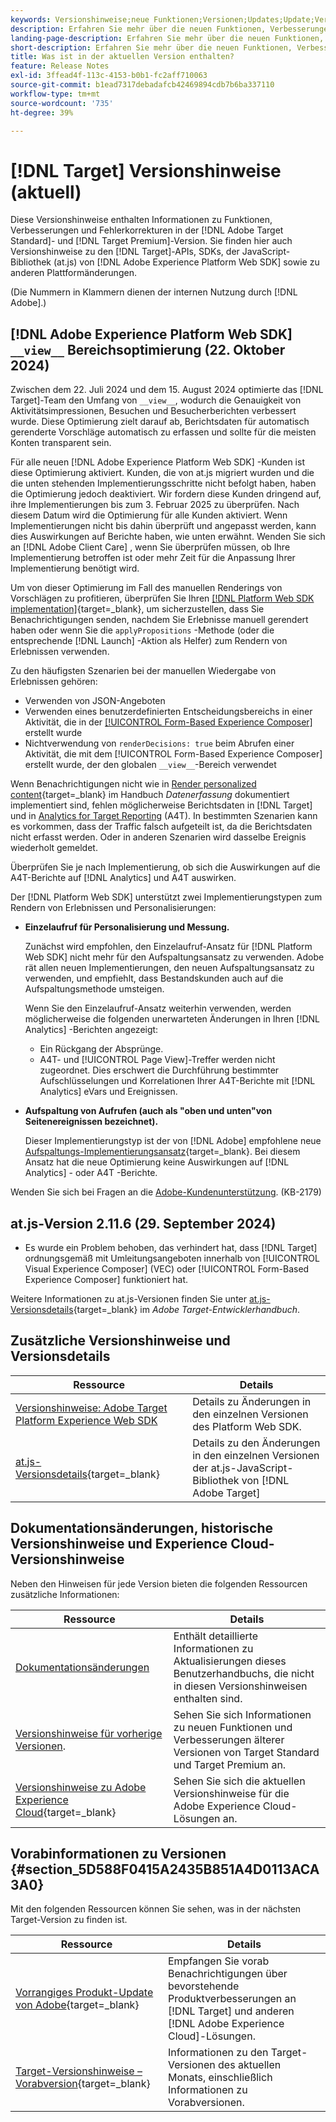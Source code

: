 ```yaml
---
keywords: Versionshinweise;neue Funktionen;Versionen;Updates;Update;Version;Verbesserung;Verbesserungen;Fehlerbehebungen;Fehlerkorrekturen;Aktualisierungen
description: Erfahren Sie mehr über die neuen Funktionen, Verbesserungen und Fehlerbehebungen in der aktuellen Version von  [!DNL Adobe Target], einschließlich SDKs, APIs und JavaScript-Bibliotheken.
landing-page-description: Erfahren Sie mehr über die neuen Funktionen, Verbesserungen und Fehlerbehebungen in der aktuellen Version von  [!DNL Adobe Target].
short-description: Erfahren Sie mehr über die neuen Funktionen, Verbesserungen und Fehlerbehebungen in der aktuellen Version von  [!DNL Adobe Target].
title: Was ist in der aktuellen Version enthalten?
feature: Release Notes
exl-id: 3ffead4f-113c-4153-b0b1-fc2aff710063
source-git-commit: b1ead7317debadafcb42469894cdb7b6ba337110
workflow-type: tm+mt
source-wordcount: '735'
ht-degree: 39%

---
```


# [!DNL Target] Versionshinweise (aktuell)

Diese Versionshinweise enthalten Informationen zu Funktionen, Verbesserungen und Fehlerkorrekturen in der [!DNL Adobe Target Standard]- und [!DNL Target Premium]-Version. Sie finden hier auch Versionshinweise zu den [!DNL Target]-APIs, SDKs, der JavaScript-Bibliothek (at.js) von [!DNL Adobe Experience Platform Web SDK] sowie zu anderen Plattformänderungen.

(Die Nummern in Klammern dienen der internen Nutzung durch [!DNL Adobe].)

## [!DNL Adobe Experience Platform Web SDK] `__view__` Bereichsoptimierung (22. Oktober 2024)

Zwischen dem 22. Juli 2024 und dem 15. August 2024 optimierte das [!DNL Target]-Team den Umfang von `__view__`, wodurch die Genauigkeit von Aktivitätsimpressionen, Besuchen und Besucherberichten verbessert wurde. Diese Optimierung zielt darauf ab, Berichtsdaten für automatisch gerenderte Vorschläge automatisch zu erfassen und sollte für die meisten Konten transparent sein.

Für alle neuen [!DNL Adobe Experience Platform Web SDK] -Kunden ist diese Optimierung aktiviert. Kunden, die von at.js migriert wurden und die die unten stehenden Implementierungsschritte nicht befolgt haben, haben die Optimierung jedoch deaktiviert. Wir fordern diese Kunden dringend auf, ihre Implementierungen bis zum 3. Februar 2025 zu überprüfen. Nach diesem Datum wird die Optimierung für alle Kunden aktiviert. Wenn Implementierungen nicht bis dahin überprüft und angepasst werden, kann dies Auswirkungen auf Berichte haben, wie unten erwähnt. Wenden Sie sich an [!DNL Adobe Client Care] , wenn Sie überprüfen müssen, ob Ihre Implementierung betroffen ist oder mehr Zeit für die Anpassung Ihrer Implementierung benötigt wird.

Um von dieser Optimierung im Fall des manuellen Renderings von Vorschlägen zu profitieren, überprüfen Sie Ihren [[!DNL Platform Web SDK implementation]](https://experienceleague.adobe.com/en/docs/target-dev/developer/client-side/aep-web-sdk){target=_blank}, um sicherzustellen, dass Sie Benachrichtigungen senden, nachdem Sie Erlebnisse manuell gerendert haben oder wenn Sie die `applyPropositions` -Methode (oder die entsprechende [!DNL Launch] -Aktion als Helfer) zum Rendern von Erlebnissen verwenden.

Zu den häufigsten Szenarien bei der manuellen Wiedergabe von Erlebnissen gehören:

* Verwenden von JSON-Angeboten
* Verwenden eines benutzerdefinierten Entscheidungsbereichs in einer Aktivität, die in der [[!UICONTROL Form-Based Experience Composer]](/help/main/c-experiences/form-experience-composer.md) erstellt wurde
* Nichtverwendung von `renderDecisions: true` beim Abrufen einer Aktivität, die mit dem [!UICONTROL Form-Based Experience Composer] erstellt wurde, der den globalen `__view__`-Bereich verwendet

Wenn Benachrichtigungen nicht wie in [Render personalized content](https://experienceleague.adobe.com/en/docs/experience-platform/web-sdk/personalization/rendering-personalization-content){target=_blank} im Handbuch *Datenerfassung* dokumentiert implementiert sind, fehlen möglicherweise Berichtsdaten in [!DNL Target] und in [Analytics for Target Reporting](/help/main/c-integrating-target-with-mac/a4t/a4t.md) (A4T). In bestimmten Szenarien kann es vorkommen, dass der Traffic falsch aufgeteilt ist, da die Berichtsdaten nicht erfasst werden. Oder in anderen Szenarien wird dasselbe Ereignis wiederholt gemeldet.

Überprüfen Sie je nach Implementierung, ob sich die Auswirkungen auf die A4T-Berichte auf [!DNL Analytics] und A4T auswirken.

Der [!DNL Platform Web SDK] unterstützt zwei Implementierungstypen zum Rendern von Erlebnissen und Personalisierungen:

* **Einzelaufruf für Personalisierung und Messung.**

  Zunächst wird empfohlen, den Einzelaufruf-Ansatz für [!DNL Platform Web SDK] nicht mehr für den Aufspaltungsansatz zu verwenden. Adobe rät allen neuen Implementierungen, den neuen Aufspaltungsansatz zu verwenden, und empfiehlt, dass Bestandskunden auch auf die Aufspaltungsmethode umsteigen.

  Wenn Sie den Einzelaufruf-Ansatz weiterhin verwenden, werden möglicherweise die folgenden unerwarteten Änderungen in Ihren [!DNL Analytics] -Berichten angezeigt:

   * Ein Rückgang der Absprünge.
   * A4T- und [!UICONTROL Page View]-Treffer werden nicht zugeordnet. Dies erschwert die Durchführung bestimmter Aufschlüsselungen und Korrelationen Ihrer A4T-Berichte mit [!DNL Analytics] eVars und Ereignissen.

* **Aufspaltung von Aufrufen (auch als &quot;oben und unten&quot;von Seitenereignissen bezeichnet).**

  Dieser Implementierungstyp ist der von [!DNL Adobe] empfohlene neue [Aufspaltungs-Implementierungsansatz](https://experienceleague.adobe.com/en/docs/experience-platform/web-sdk/use-cases/top-bottom-page-events){target=_blank}. Bei diesem Ansatz hat die neue Optimierung keine Auswirkungen auf [!DNL Analytics] - oder A4T -Berichte.

Wenden Sie sich bei Fragen an die [Adobe-Kundenunterstützung](/help/main/cmp-resources-and-contact-information.md##reference_ACA3391A00EF467B87930A450050077C). (KB-2179)

## at.js-Version 2.11.6 (29. September 2024)

* Es wurde ein Problem behoben, das verhindert hat, dass [!DNL Target] ordnungsgemäß mit Umleitungsangeboten innerhalb von [!UICONTROL Visual Experience Composer] (VEC) oder [!UICONTROL Form-Based Experience Composer] funktioniert hat.

Weitere Informationen zu at.js-Versionen finden Sie unter [at.js-Versionsdetails](https://experienceleague.adobe.com/en/docs/target-dev/developer/client-side/at-js-implementation/target-atjs-versions){target=_blank} im *Adobe Target-Entwicklerhandbuch*.

## Zusätzliche Versionshinweise und Versionsdetails

| Ressource | Details |
|--- |--- |
| [Versionshinweise: Adobe Target Platform Experience Web SDK](https://experienceleague.adobe.com/docs/experience-platform/edge/release-notes.html?lang=de) | Details zu Änderungen in den einzelnen Versionen des Platform Web SDK. |
| [at.js-Versionsdetails](https://experienceleague.adobe.com/docs/target-dev/developer/client-side/at-js-implementation/target-atjs-versions.html?lang=de){target=_blank} | Details zu den Änderungen in den einzelnen Versionen der at.js-JavaScript-Bibliothek von [!DNL Adobe Target] |

## Dokumentationsänderungen, historische Versionshinweise und Experience Cloud-Versionshinweise

Neben den Hinweisen für jede Version bieten die folgenden Ressourcen zusätzliche Informationen:

| Ressource | Details |
|--- |--- |
| [Dokumentationsänderungen](/help/main/r-release-notes/doc-change.md) | Enthält detaillierte Informationen zu Aktualisierungen dieses Benutzerhandbuchs, die nicht in diesen Versionshinweisen enthalten sind. |
| [Versionshinweise für vorherige Versionen](/help/main/r-release-notes/release-notes-for-previous-releases.md). | Sehen Sie sich Informationen zu neuen Funktionen und Verbesserungen älterer Versionen von Target Standard und Target Premium an. |
| [Versionshinweise zu Adobe Experience Cloud](https://experienceleague.adobe.com/docs/release-notes/experience-cloud/current.html?lang=de){target=_blank} | Sehen Sie sich die aktuellen Versionshinweise für die Adobe Experience Cloud-Lösungen an. |

## Vorabinformationen zu Versionen {#section_5D588F0415A2435B851A4D0113ACA3A0}

Mit den folgenden Ressourcen können Sie sehen, was in der nächsten Target-Version zu finden ist.

| Ressource | Details |
|--- |--- |
| [Vorrangiges Produkt-Update von Adobe](https://www.adobe.com/subscription/priority-product-update.html){target=_blank} | Empfangen Sie vorab Benachrichtigungen über bevorstehende Produktverbesserungen an [!DNL Target] und anderen [!DNL Adobe Experience Cloud]-Lösungen. |
| [Target-Versionshinweise – Vorabversion](/help/main/r-release-notes/target-release-notes.md){target=_blank} | Informationen zu den Target-Versionen des aktuellen Monats, einschließlich Informationen zu Vorabversionen. |
